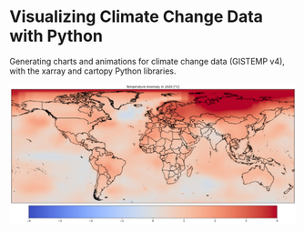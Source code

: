# Visualizing Climate Change Data with Python
Generating charts and animations for climate change data (GISTEMP v4), with the xarray and cartopy Python libraries.

![Global Temperature Anomaly](img/global_map.png)


